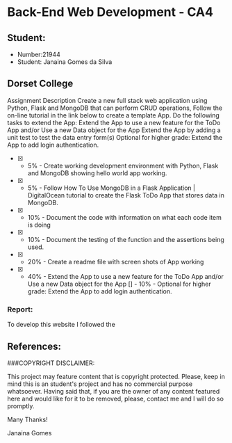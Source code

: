 # Back-End Web Development - CA4

## Student:

- Number:21944
- Student: Janaina Gomes da Silva

## Dorset College

Assignment Description
Create a new full stack web application using Python, Flask and MongoDB that can perform CRUD operations, Follow the on-line tutorial in the link below to create a template App.  Do the following tasks to extend the App:
Extend the App to use a new feature for the ToDo App and/or Use a new Data object for the App
Extend the App by adding a unit test to test the data entry form(s)
Optional for higher grade:  Extend the App to add login authentication.


- [X] - 5% - Create working development environment with Python, Flask and MongoDB showing hello world app working.
- [X] - 5% - Follow How To Use MongoDB in a Flask Application | DigitalOcean tutorial to create the Flask ToDo App that stores data in MongoDB.
- [X] - 10% - Document the code with information on what each code item is doing
- [X] - 10% - Document the testing of the function and the assertions being used.
- [X] - 20% - Create a readme file with screen shots of App working
- [X] - 40% - Extend the App to use a new feature for the ToDo App and/or Use a new Data object for the App
 [] - 10% - Optional for higher grade:  Extend the App to add login authentication.

### Report:
To develop this website I followed the


## References:



###COPYRIGHT DISCLAIMER:

This project may feature content that is copyright protected. Please, keep in mind this is an student's project and has no commercial purpose whatsoever. Having said that, if you are the owner of any content featured here and would like for it to be removed, please, contact me and I will do so promptly.

Many Thanks!

Janaina Gomes
